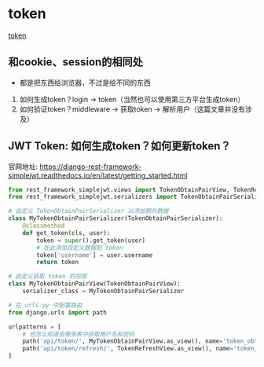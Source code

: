 # token
[token](png/token.png)

## 和cookie、session的相同处
* 都是把东西给浏览器，不过是给不同的东西
1. 如何生成token？login -> token（当然也可以使用第三方平台生成token）
2. 如何验证token？middleware -> 获取token -> 解析用户（这篇文章并没有涉及）

## JWT Token: 如何生成token？如何更新token？
官网地址: https://django-rest-framework-simplejwt.readthedocs.io/en/latest/getting_started.html
```python
from rest_framework_simplejwt.views import TokenObtainPairView, TokenRefreshView
from rest_framework_simplejwt.serializers import TokenObtainPairSerializer

# 自定义 TokenObtainPairSerializer 以添加额外数据
class MyTokenObtainPairSerializer(TokenObtainPairSerializer):
    @classmethod
    def get_token(cls, user):
        token = super().get_token(user)
        # 在此添加自定义数据到 token
        token['username'] = user.username
        return token

# 自定义获取 token 的视图
class MyTokenObtainPairView(TokenObtainPairView):
    serializer_class = MyTokenObtainPairSerializer

# 在 urls.py 中配置路由
from django.urls import path

urlpatterns = [
    # 他怎么知道去哪张表中获取用户名和密码
    path('api/token/', MyTokenObtainPairView.as_view(), name='token_obtain_pair'),
    path('api/token/refresh/', TokenRefreshView.as_view(), name='token_refresh'),
]
```